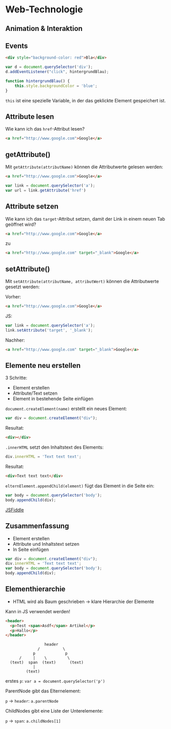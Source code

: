 # Web-Technologie

## Animation & Interaktion



## Events



```html
<div style="background-color: red">Bla</div>
```

```js
var d = document.querySelector('div');
d.addEventListener("click", hintergrundBlau);

function hintergrundBlau() {
    this.style.backgroundColor = 'blue';
}
```

`this` ist eine spezielle Variable, in der das geklickte Element gespeichert ist.



## Attribute lesen

Wie kann ich das `href`-Attribut lesen?

```html
<a href="http://www.google.com">Google</a>
```


## getAttribute()

Mit `getAttribute(attributName)` können die Attributwerte gelesen werden:

```html
<a href="http://www.google.com">Google</a>
```

```js
var link = document.querySelector('a');
var url = link.getAttribute('href')
```



## Attribute setzen

Wie kann ich das `target`-Attribut setzen, damit der Link in einem neuen Tab geöffnet wird?

```html
<a href="http://www.google.com">Google</a>
```

zu

```html
<a href="http://www.google.com" target="_blank">Google</a>
```


## setAttribute()

Mit `setAttribute(attributName, attributWert)` können die Attributwerte gesetzt werden:

Vorher:
```html
<a href="http://www.google.com">Google</a>
```

JS:
```js
var link = document.querySelector('a');
link.setAttribute('target', '_blank');
```

Nachher:
```html
<a href="http://www.google.com" target="_blank">Google</a>
```



## Elemente neu erstellen

3 Schritte:

* Element erstellen
* Attribute/Text setzen
* Element in bestehende Seite einfügen


`document.createElement(name)` erstellt ein neues Element:

```js
var div = document.createElement("div");
```

Resultat:
```html
<div></div>
```


`.innerHTML` setzt den Inhaltstext des Elements:

```js
div.innerHTML = 'Text text text';
```

Resultat:
```html
<div>Text text text</div>
```

`elternElement.appendChild(element)` fügt das Element in die Seite ein:

```js
var body = document.querySelector('body');
body.appendChild(div);
```

[JSFiddle](http://jsfiddle.net/zdec7drf/)


## Zusammenfassung

* Element erstellen
* Attribute und Inhaltstext setzen
* In Seite einfügen

```js
var div = document.createElement("div");
div.innerHTML = 'Text text text';
var body = document.querySelector('body');
body.appendChild(div);
```



## Elementhierarchie

* HTML wird als Baum geschrieben -> klare Hierarchie der Elemente

Kann in JS verwendet werden!

```html
<header>
  <p>Test <span>Asdf</span> Artikel</p>
  <p>Hallo</p>
</header>
```


```
                 header
              /          \
            p             p
      /     |    \         \
  (text)  span  (text)      (text)
            |
         (text)
```

erstes `p`: `var a = document.querySelector('p')`

ParentNode gibt das Elternelement:

`p` -> `header`: `a.parentNode`

ChildNodes gibt eine Liste der Unterelemente:

`p` -> `span`: `a.childNodes[1]`
